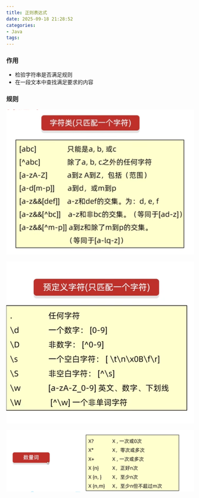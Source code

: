 ```yaml
---
title: 正则表达式
date: 2025-09-18 21:28:52
categories:
- Java
tags:
---
```


### 作用

- 检验字符串是否满足规则
- 在一段文本中查找满足要求的内容

### 规则

![](../img/img120.png)

![](../img/img121.png)

![](../img/img122.png)

